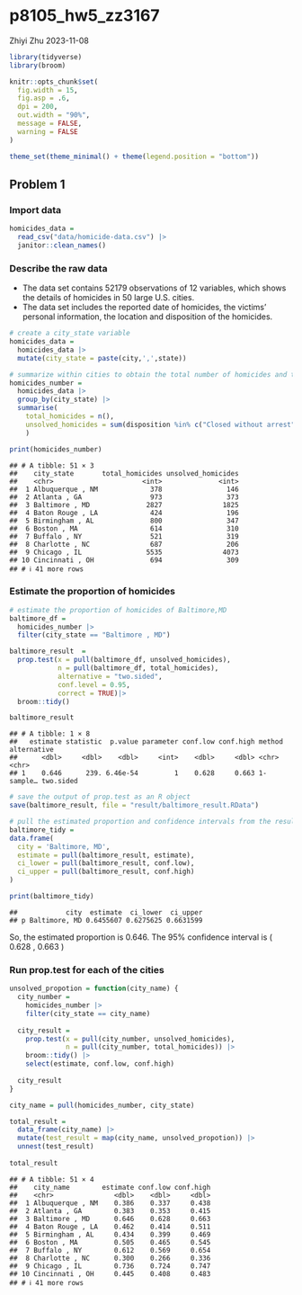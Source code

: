 p8105_hw5_zz3167
================
Zhiyi Zhu
2023-11-08

``` r
library(tidyverse)
library(broom)

knitr::opts_chunk$set(
  fig.width = 15,
  fig.asp = .6,
  dpi = 200,
  out.width = "90%",
  message = FALSE, 
  warning = FALSE
)

theme_set(theme_minimal() + theme(legend.position = "bottom"))
```

## Problem 1

### Import data

``` r
homicides_data = 
  read_csv("data/homicide-data.csv") |>
  janitor::clean_names()
```

### Describe the raw data

- The data set contains 52179 observations of 12 variables, which shows
  the details of homicides in 50 large U.S. cities.
- The data set includes the reported date of homicides, the victims’
  personal information, the location and disposition of the homicides.

``` r
# create a city_state variable
homicides_data =
  homicides_data |>
  mutate(city_state = paste(city,',',state))

# summarize within cities to obtain the total number of homicides and the number of unsolved homicides 
homicides_number = 
  homicides_data |>
  group_by(city_state) |>
  summarise(
    total_homicides = n(),
    unsolved_homicides = sum(disposition %in% c("Closed without arrest","Open/No arrest"))
    )

print(homicides_number)
```

    ## # A tibble: 51 × 3
    ##    city_state       total_homicides unsolved_homicides
    ##    <chr>                      <int>              <int>
    ##  1 Albuquerque , NM             378                146
    ##  2 Atlanta , GA                 973                373
    ##  3 Baltimore , MD              2827               1825
    ##  4 Baton Rouge , LA             424                196
    ##  5 Birmingham , AL              800                347
    ##  6 Boston , MA                  614                310
    ##  7 Buffalo , NY                 521                319
    ##  8 Charlotte , NC               687                206
    ##  9 Chicago , IL                5535               4073
    ## 10 Cincinnati , OH              694                309
    ## # ℹ 41 more rows

### Estimate the proportion of homicides

``` r
# estimate the proportion of homicides of Baltimore,MD
baltimore_df = 
  homicides_number |>
  filter(city_state == "Baltimore , MD")

baltimore_result  =
  prop.test(x = pull(baltimore_df, unsolved_homicides), 
            n = pull(baltimore_df, total_homicides),
            alternative = "two.sided",
            conf.level = 0.95, 
            correct = TRUE)|>
  broom::tidy()

baltimore_result
```

    ## # A tibble: 1 × 8
    ##   estimate statistic  p.value parameter conf.low conf.high method    alternative
    ##      <dbl>     <dbl>    <dbl>     <int>    <dbl>     <dbl> <chr>     <chr>      
    ## 1    0.646      239. 6.46e-54         1    0.628     0.663 1-sample… two.sided

``` r
# save the output of prop.test as an R object
save(baltimore_result, file = "result/baltimore_result.RData")

# pull the estimated proportion and confidence intervals from the resulting tidy dataframe
baltimore_tidy = 
data.frame(
  city = 'Baltimore, MD',
  estimate = pull(baltimore_result, estimate),
  ci_lower = pull(baltimore_result, conf.low),
  ci_upper = pull(baltimore_result, conf.high)
) 

print(baltimore_tidy)
```

    ##            city  estimate  ci_lower  ci_upper
    ## p Baltimore, MD 0.6455607 0.6275625 0.6631599

So, the estimated proportion is 0.646. The 95% confidence interval is (
0.628 , 0.663 )

### Run prop.test for each of the cities

``` r
unsolved_propotion = function(city_name) {
  city_number = 
    homicides_number |>
    filter(city_state == city_name)
  
  city_result = 
    prop.test(x = pull(city_number, unsolved_homicides), 
              n = pull(city_number, total_homicides)) |>
    broom::tidy() |>
    select(estimate, conf.low, conf.high)
  
  city_result
}

city_name = pull(homicides_number, city_state)

total_result = 
  data_frame(city_name) |>
  mutate(test_result = map(city_name, unsolved_propotion)) |>
  unnest(test_result)
  
total_result
```

    ## # A tibble: 51 × 4
    ##    city_name        estimate conf.low conf.high
    ##    <chr>               <dbl>    <dbl>     <dbl>
    ##  1 Albuquerque , NM    0.386    0.337     0.438
    ##  2 Atlanta , GA        0.383    0.353     0.415
    ##  3 Baltimore , MD      0.646    0.628     0.663
    ##  4 Baton Rouge , LA    0.462    0.414     0.511
    ##  5 Birmingham , AL     0.434    0.399     0.469
    ##  6 Boston , MA         0.505    0.465     0.545
    ##  7 Buffalo , NY        0.612    0.569     0.654
    ##  8 Charlotte , NC      0.300    0.266     0.336
    ##  9 Chicago , IL        0.736    0.724     0.747
    ## 10 Cincinnati , OH     0.445    0.408     0.483
    ## # ℹ 41 more rows
